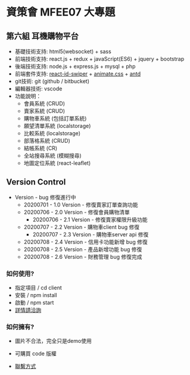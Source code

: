 # 資策會 MFEE07 大專題
## 第六組 耳機購物平台
- 基礎技術支持: html5(websocket) + sass 
- 前端技術支持: react.js + redux + javaScript(ES6) + jquery + bootstrap
- 後端技術支持: node.js + express.js + mysql + php 
- 前端套件支持: [react-id-swiper](https://kidjp85.github.io/example/default/) + [animate.css](https://animate.style/) + [antd](https://ant.design/index-cn)
- git技術: git (github / bitbucket)
- 編輯器技術: vscode
- 功能說明：  
    - 會員系統 (CRUD)
    - 賣家系統 (CRUD)
    - 購物車系統 (包括訂單系統) 
    - 願望清單系統 (localstorage)
    - 比較系統 (localstorage)
    - 部落格系統 (CRUD)
    - 結帳系統 (CR)
    - 全站搜尋系統 (模糊搜尋)
    - 地圖定位系統 (react-leaflet)
## Version Control
* Version - bug 修復進行中
    - 20200701 - 1.0 Version - 修復賣家訂單查詢功能
    - 20200706 - 2.0 Version - 修復會員購物清單
        * 20200706 - 2.1 Version - 修復賣家權限升級功能
    - 20200707 - 2.2 Version - 購物車client bug 修復
        * 20200707 - 2.3 Version - 購物車server api 修復
    - 20200708 - 2.4 Version - 信用卡功能新增 bug 修復
    - 20200708 - 2.5 Version - 產品新增功能 bug 修復
    - 20200708 - 2.6 Version - 財務管理 bug 修復完成

### 如何使用? ###
- 指定項目   /   cd client
- 安裝      /   npm install
- 啟動      /   npm start
- [詳情請洽詢](https://treefonts.com/)

### 如何擁有? ###
* 圖片不合法，完全只是demo使用

        
        
* 可購買 code 版權
* [聯繫方式](https://treefonts.com/)